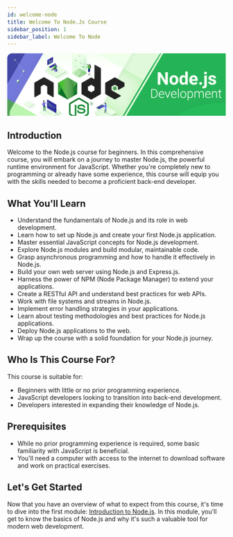 ```yaml
---
id: welcome-node
title: Welcome To Node.Js Course
sidebar_position: 1
sidebar_label: Welcome To Node
---
```


![node.js](./img/node-js-banner.png)

## Introduction

Welcome to the Node.js course for beginners. In this comprehensive course, you will embark on a journey to master Node.js, the powerful runtime environment for JavaScript. Whether you're completely new to programming or already have some experience, this course will equip you with the skills needed to become a proficient back-end developer.

## What You'll Learn

- Understand the fundamentals of Node.js and its role in web development.
- Learn how to set up Node.js and create your first Node.js application.
- Master essential JavaScript concepts for Node.js development.
- Explore Node.js modules and build modular, maintainable code.
- Grasp asynchronous programming and how to handle it effectively in Node.js.
- Build your own web server using Node.js and Express.js.
- Harness the power of NPM (Node Package Manager) to extend your applications.
- Create a RESTful API and understand best practices for web APIs.
- Work with file systems and streams in Node.js.
- Implement error handling strategies in your applications.
- Learn about testing methodologies and best practices for Node.js applications.
- Deploy Node.js applications to the web.
- Wrap up the course with a solid foundation for your Node.js journey.

## Who Is This Course For?

This course is suitable for:

- Beginners with little or no prior programming experience.
- JavaScript developers looking to transition into back-end development.
- Developers interested in expanding their knowledge of Node.js.

## Prerequisites

- While no prior programming experience is required, some basic familiarity with JavaScript is beneficial.
- You'll need a computer with access to the internet to download software and work on practical exercises.

## Let's Get Started

Now that you have an overview of what to expect from this course, it's time to dive into the first module: [Introduction to Node.js](./getting-started/node-intro.md). In this module, you'll get to know the basics of Node.js and why it's such a valuable tool for modern web development.